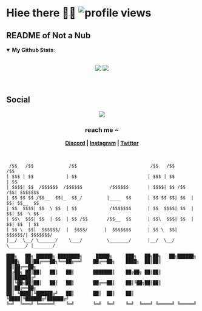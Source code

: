 # Hiee there 👋👻 ![profile views](https://profile-counter.glitch.me/6gx/count.svg)
## README of Not a Nub
<details open>
 <summary><b>My Github Stats</b>: </summary>
<br>
<p align = "center">
  <img src = "https://github-readme-stats.vercel.app/api?username=6gx&count_private=true&show_icons=true&theme=tokyonight&line_height=25">
  <img src = "https://github-readme-stats.vercel.app/api/top-langs/?username=6gx&layout=compact&theme=midnight-purple">
</p>
</details>
<br>

## Social
<p align="center"><img src="https://lanyard-profile-readme.vercel.app/api/817743840696991747"></p>

<p align="center"><strong>
<h3 align="center">reach me ~</h3>
<p align="center"><a href="https://discord.com/users/817743840696991747">Discord</a> | <a href="https://www.instagram.com/__the_game_is_on_">Instagram</a> | <a href="https://twitter.com/notanerd_5">Twitter</a></strong></p>
<br>

```
 /$$   /$$             /$$                           /$$   /$$           /$$      
| $$$ | $$            | $$                          | $$$ | $$          | $$      
| $$$$| $$  /$$$$$$  /$$$$$$          /$$$$$$       | $$$$| $$ /$$   /$$| $$$$$$$ 
| $$ $$ $$ /$$__  $$|_  $$_/         |____  $$      | $$ $$ $$| $$  | $$| $$__  $$
| $$  $$$$| $$  \ $$  | $$            /$$$$$$$      | $$  $$$$| $$  | $$| $$  \ $$
| $$\  $$$| $$  | $$  | $$ /$$       /$$__  $$      | $$\  $$$| $$  | $$| $$  | $$
| $$ \  $$|  $$$$$$/  |  $$$$/      |  $$$$$$$      | $$ \  $$|  $$$$$$/| $$$$$$$/
|__/  \__/ \______/    \___/         \_______/      |__/  \__/ \______/ |_______/ 
```
```
███╗   ██╗ ██████╗ ████████╗     █████╗     ███╗   ██╗██╗   ██╗██████╗ 
████╗  ██║██╔═══██╗╚══██╔══╝    ██╔══██╗    ████╗  ██║██║   ██║██╔══██╗
██╔██╗ ██║██║   ██║   ██║       ███████║    ██╔██╗ ██║██║   ██║██████╔╝
██║╚██╗██║██║   ██║   ██║       ██╔══██║    ██║╚██╗██║██║   ██║██╔══██╗
██║ ╚████║╚██████╔╝   ██║       ██║  ██║    ██║ ╚████║╚██████╔╝██████╔╝
╚═╝  ╚═══╝ ╚═════╝    ╚═╝       ╚═╝  ╚═╝    ╚═╝  ╚═══╝ ╚═════╝ ╚═════╝
```
